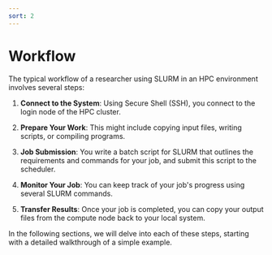 ```yaml
---
sort: 2
---
```


# Workflow

The typical workflow of a researcher using SLURM in an HPC environment involves several steps:

1. **Connect to the System**: Using Secure Shell (SSH), you connect to the login node of the HPC cluster.

2. **Prepare Your Work**: This might include copying input files, writing scripts, or compiling programs.

3. **Job Submission**: You write a batch script for SLURM that outlines the requirements and commands for your job, and submit this script to the scheduler.

4. **Monitor Your Job**: You can keep track of your job's progress using several SLURM commands.

5. **Transfer Results**: Once your job is completed, you can copy your output files from the compute node back to your local system.


In the following sections, we will delve into each of these steps, starting with a detailed walkthrough of a simple example.

